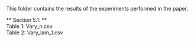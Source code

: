 This folder contains the results of the experiments performed in the paper.

** Section 5.1: ** <br />
Table 1: Vary_n.csv <br />
Table 2: Vary_lam_1.csv <br />
